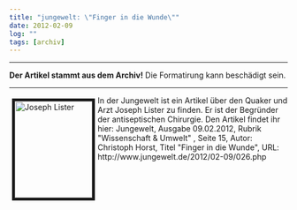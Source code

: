 ```yaml
---
title: "jungewelt: \"Finger in die Wunde\""
date: 2012-02-09
log: ""
tags: [archiv]
---
```

<hr><b>Der Artikel stammt aus dem Archiv!</b> Die Formatirung kann beschädigt sein.<hr>
<p><a href="http://commons.wikimedia.org/wiki/File:Joseph_Lister_c1855.jpg"><img width="140" vspace="5" hspace="5" height="175" border="5" align="left" title="Joseph Lister" alt="Joseph Lister" src="http://www.the-independent-friend.de/files/Joseph_Lister_c1855.jpg" /></a>In der Jungewelt ist ein Artikel &uuml;ber den Quaker und Arzt Joseph Lister zu finden. Er ist der  Begr&uuml;nder der antiseptischen Chirurgie. Den Artikel findet ihr hier: Jungewelt, Ausgabe 09.02.2012, Rubrik &quot;Wissenschaft &amp; Umwelt&quot; ,  Seite 15, Autor: Christoph Horst, Titel &quot;Finger in die Wunde&quot;, URL: http://www.jungewelt.de/2012/02-09/026.php</p>
<!--break-->

